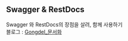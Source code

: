Swagger & RestDocs
---
Swagger 와 RestDocs의 장점을 살려, 함께 사용하기  
블로그 : [Gongdel_문서화](https://velog.io/@gongel/Swagger-RestDocs)
